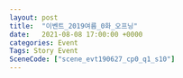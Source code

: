 ```yaml
---
layout: post
title:  "이벤트_2019여름_0화_오프닝"
date:   2021-08-08 17:00:00 +0000
categories: Event
Tags: Story Event
SceneCode: ["scene_evt190627_cp0_q1_s10"]
---
```


